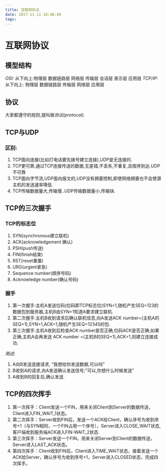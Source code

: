 ```yaml
---
title: 互联网协议
date: 2017-11-11 16:48:49
tags:
---
```

# 互联网协议
## 模型结构

*OSI:* 从下向上:物理层 数据链路层 网络层 传输层 会话层 表示层 应用层 
*TCP/IP:* 从下向上: 物理层 数据链路层 传输层 网络层 应用层 

## 协议
大家都遵守的规则,就叫做*协议(protocal)*. 

## TCP与UDP
### 区别:

1. TCP面向连接(比如打电话要先拨号建立连接),UDP是无连接的.
2. TCP更可靠,通过TCP连接传送的数据,无差错,不丢失,不重复,且按序到达.UDP不可靠
3. TCP面向字节流,UDP面向报文的,UDP没有拥塞控制,即使网络拥塞也不会使源主机的发送速率降低.
4. TCP传输数据量大,传输慢..UDP传输数据量小,传输快.

## TCP的三次握手

### TCP的标志位

1. SYN(synchronous建立联机) 
2. ACK(acknowledgement 确认)
3. PSH(push传送)
4. FIN(finish结束)
5. RST(reset重置)
6. URG(urgent紧急)
7. Sequence number(顺序号码)
8. Acknowledge number(确认号码)

### 握手

1. 第一次握手:主机A发送位码(位码即TCP标志位)SYN=1,随机产生SEQ=123的数据包到服务器,主机B由SYN=1知道A要求建立联机.
2. 第二次握手:主机B收到请求后确认联机信息,向A发送ACK number=(主机A的SEQ+1),SYN=1,ACK=1,随机产生SEQ=12345的包.
3. 第三次握手:主机A收到后检查ACK number是否正确,位码ACK是否正确,如果正确,主机A会再发送 ACK number =(主机B的SEQ+1),ACK=1,则建立连接成功.

*简述:*

1. A向B发送连接请求, “我想给你发送数据,可以吗”
2. B收到A的请求,向A发送确认发送信号;”可以,你想什么时候发送”
3. A收到B的回复后,确认发送.

## TCP的四次挥手 

1. 第一次挥手：Client发送一个FIN，用来关闭Client到Server的数据传送，Client进入FIN_WAIT_1状态。
2. 第二次挥手：Server收到FIN后，发送一个ACK给Client，确认序号为收到序号+1（与SYN相同，一个FIN占用一个序号），Server进入CLOSE_WAIT状态,客户端收到服务端ACK进入FIN-WAIT_2状态.
3. 第三次挥手：Server发送一个FIN，用来关闭Server到Client的数据传送，Server进入LAST_ACK状态。
4. 第四次挥手：Client收到FIN后，Client进入TIME_WAIT状态，接着发送一个ACK给Server，确认序号为收到序号+1，Server进入CLOSED状态，完成四次挥手。
